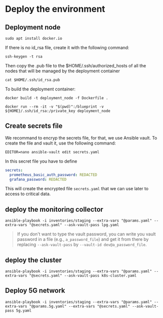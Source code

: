 # Deploy the environment

## Deployment node

```console
sudo apt install docker.io
```

If there is no id_rsa file, create it with the following command:

```console
ssh-keygen -t rsa
```

Then copy the .pub file to the $HOME/.ssh/authorized_hosts of all the nodes that will be managed by the deployment container
```
cat $HOME/.ssh/id_rsa.pub
```

To build the deployment container: 

```console
docker build -t deployment_node -f Dockerfile .
```

```console
docker run --rm -it -v "$(pwd)":/blueprint -v ${HOME}/.ssh/id_rsa:/private_key deployment_node
```

## Create secrets file

We recommand to encryp the secrets file, for that, we use Ansible vault. To
create the file and vault it, use the following command:

```console
EDITOR=nano ansible-vault edit secrets.yaml
```

In this secret file you have to define

```yaml
secrets:
  prometheus_basic_auth_password: REDACTED
  grafana_password: REDACTED
```

This will create the encrypted file `secrets.yaml` that we can use later to
access to critical data.

## deploy the monitoring collector
```console
ansible-playbook -i inventories/staging --extra-vars "@params.yaml" --extra-vars "@secrets.yaml" --ask-vault-pass lpg.yaml 
```

> If you don't want to type the vault password, you can  write you vault
> password in a file (e.g., `a_password_file`) and get it from there by
> replacing `--ask-vault-pass` by `--vault-id dev@a_password_file`.

## deploy the cluster
```console
ansible-playbook -i inventories/staging --extra-vars "@params.yaml" --extra-vars "@secrets.yaml" --ask-vault-pass k8s-cluster.yaml 
```

## Deploy 5G network
```console
ansible-playbook -i inventories/staging --extra-vars "@params.yaml" --extra-vars "@params.5g.yaml" --extra-vars "@secrets.yaml" --ask-vault-pass 5g.yaml 
```
